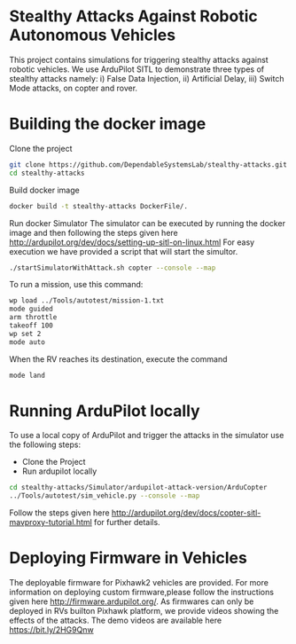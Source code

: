 # Stealthy Attacks Against Robotic Autonomous Vehicles
This project contains simulations for triggering stealthy attacks against robotic vehicles. We use ArduPilot SITL to demonstrate three types of stealthy attacks namely: i) False Data Injection, ii) Artificial Delay, iii) Switch Mode attacks, on copter and rover.

# Building the docker image
Clone the project
```bash
git clone https://github.com/DependableSystemsLab/stealthy-attacks.git
cd stealthy-attacks
```
Build docker image
```bash
docker build -t stealthy-attacks DockerFile/.
```
Run docker Simulator
The simulator can be executed by running the docker image and then following the steps given here http://ardupilot.org/dev/docs/setting-up-sitl-on-linux.html 
For easy execution we have provided a script that will start the simultor. 
```bash
./startSimulatorWithAttack.sh copter --console --map
```
To run a mission, use this command:
```bash
wp load ../Tools/autotest/mission-1.txt
mode guided
arm throttle
takeoff 100
wp set 2
mode auto
```
When the RV reaches its destination, execute the command
```bash
mode land
```

# Running ArduPilot locally
To use a local copy of ArduPilot and trigger the attacks in the simulator use the following steps:
* Clone the Project
* Run ardupilot locally
```bash
cd stealthy-attacks/Simulator/ardupilot-attack-version/ArduCopter
../Tools/autotest/sim_vehicle.py --console --map
```
Follow the steps given here http://ardupilot.org/dev/docs/copter-sitl-mavproxy-tutorial.html for further details. 

# Deploying Firmware in Vehicles
The deployable firmware for Pixhawk2 vehicles are provided. For more information on deploying custom firmware,please follow the instructions given here http://firmware.ardupilot.org/. As firmwares can only be deployed in RVs builton Pixhawk platform, we provide videos showing the effects of the attacks. The demo videos are available here https://bit.ly/2HG9Qnw



